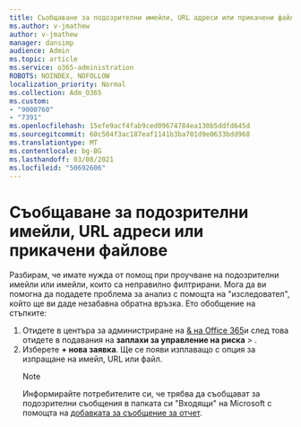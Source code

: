 ```yaml
---
title: Съобщаване за подозрителни имейли, URL адреси или прикачени файлове
ms.author: v-jmathew
author: v-jmathew
manager: dansimp
audience: Admin
ms.topic: article
ms.service: o365-administration
ROBOTS: NOINDEX, NOFOLLOW
localization_priority: Normal
ms.collection: Adm_O365
ms.custom:
- "9000760"
- "7391"
ms.openlocfilehash: 15efe9acf4fab9ced09674784ea130b5ddfd645d
ms.sourcegitcommit: 60c504f3ac187eaf1141b3ba701d9e0633bdd968
ms.translationtype: MT
ms.contentlocale: bg-BG
ms.lasthandoff: 03/08/2021
ms.locfileid: "50692606"
---
```

# <a name="report-suspicious-emails-urls-or-attachments"></a>Съобщаване за подозрителни имейли, URL адреси или прикачени файлове

Разбирам, че имате нужда от помощ при проучване на подозрителни имейли или имейли, които са неправилно филтрирани. Мога да ви помогна да подадете проблема за анализ с помощта на "изследовател", който ще ви даде незабавна обратна връзка. Ето обобщение на стъпките:

1. Отидете в центъра за администриране на [& на Office 365](https://go.microsoft.com/fwlink/p/?linkid=2077143)и след това отидете в подавания на **заплахи за управление на риска**  >  [](https://go.microsoft.com/fwlink/?linkid=2101521).
2. Изберете **+ нова заявка**. Ще се появи изплаващо с опция за изпращане на имейл, URL или файл.
    > [!NOTE]
    > Информирайте потребителите си, че трябва да съобщават за подозрителни съобщения в папката си "Входящи" на Microsoft с помощта на [добавката за съобщение за отчет](https://go.microsoft.com/fwlink/?linkid=2092385).
